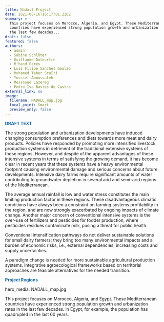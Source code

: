 ```yaml
---
title: Nadall Project
date: 2021-08-16T16:17:01.216Z
summary: >-
  This project focuses on Morocco, Algeria, and Egypt. These Mediterranean
  countries have experienced strong population growth and urbanization rates in
  the last few decades... 
draft: false
featured: false
authors:
  - admin
  - Sabine Schlüter
  - Guillaume Duteurtre
  - M'hand Fares
  - Luis Filipe Sanches Goulao
  - Mohamed Taher Sraïri
  - Youssef Aboussaleh
  - Messaoud Lazereg
  - Pedro Ivo Bastos de Castro
external_link: no
image:
  filename: NADALL_map.jpg
  focal_point: Smart
  preview_only: false
---
```

<span style='color:#1768a6; font-size:100%; font-weight:600'>**DRAFT TEXT**</span>

  The strong population and urbanization developments have induced changing consumption preferences and diets towards more meat and dairy products. Policies have responded by promoting more intensified livestock production systems in detriment of the traditional extensive systems of these regions. However, and despite of the apparent advantages of these intensive systems in terms of satisfying the growing demand, it has become clear in recent years that these systems have a heavy environmental footprint causing environmental damage and serious concerns about future developments. Intensive dairy farms require significant amounts of water contributing to groundwater depletion in several arid and semi-arid regions of the Mediterranean. 


  The average annual rainfall is low and water stress constitutes the main limiting production factor in these regions. These disadvantageous climatic conditions have always been a constraint on farming systems profitability in the region, and are now strongly exacerbated by ongoing impacts of climate change.  Another major concern of conventional intensive systems is the over-use of fertilizers and pesticides for fodder production, where pesticides residues contaminate milk, posing a threat for public health. 


  Conventional intensification pathways do not deliver sustainable solutions for small dairy farmers; they bring too many environmental impacts and a burden of economic risks, i.e., external dependencies, increasing costs and supply uncertainties. 


  A paradigm change is needed for more sustainable agricultural production systems. Integrative agroecological frameworks based on territorial approaches are feasible alternatives for the needed transition.

<span style='color:#1768a6; font-size:100%; font-weight:600'>**Project Regions**</span>

hero_media: NADALL_map.jpg

This project focuses on Morocco, Algeria, and Egypt. These Mediterranean countries have experienced strong population growth and urbanization rates in the last few decades. In Egypt, for example, the population has quadrupled in the last 60 years.

